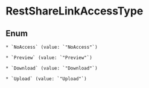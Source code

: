 
# RestShareLinkAccessType

## Enum


    * `NoAccess` (value: `"NoAccess"`)

    * `Preview` (value: `"Preview"`)

    * `Download` (value: `"Download"`)

    * `Upload` (value: `"Upload"`)



